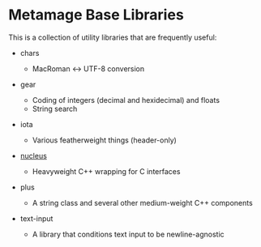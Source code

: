Metamage Base Libraries
=======================

This is a collection of utility libraries that are frequently useful:

* chars
	- MacRoman <-> UTF-8 conversion

* gear
	- Coding of integers (decimal and hexidecimal) and floats
	- String search

* iota
	- Various featherweight things (header-only)

* [nucleus][]
	- Heavyweight C++ wrapping for C interfaces

* plus
	- A string class and several other medium-weight C++ components

* text-input
	- A library that conditions text input to be newline-agnostic

[nucleus]:  <nucleus/README.md>

